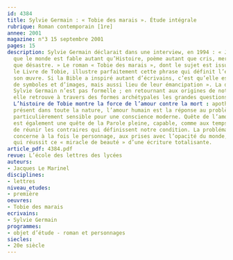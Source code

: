 ```yaml
---
id: 4384
title: Sylvie Germain : « Tobie des marais ». Étude intégrale
rubrique: Roman contemporain [1re]
annee: 2001
magazine: n°3 15 septembre 2001
pages: 15
description: Sylvie Germain déclarait dans une interview, en 1994 : « J’écris parce
  que le monde est fable autant qu’Histoire, poème autant que cris, merveille autant
  que désastre. » Le roman « Tobie des marais », dont le sujet est issu du récit biblique
  le Livre de Tobie, illustre parfaitement cette phrase qui définit l’ensemble de
  son œuvre. Si la Bible a inspiré autant d’écrivains, c’est qu’elle est « réservoir
  de symboles et d’images, mais aussi lieu de leur émancipation ». La démarche de
  Sylvie Germain n’est pas formelle ; en retournant aux origines de notre culture,
  elle retrouve à travers des formes archétypales les grandes questions de l’existence.
  L’histoire de Tobie montre la force de l’amour contre la mort : apothéose du désir
  présent dans toute la nature, l’amour humain est la réponse au problème du mal rendu
  particulièrement sensible pour une conscience moderne. Quête de l’amour, « Tobie »
  est également une quête de la Parole pleine, capable, comme aux temps originels,
  de réunir les contraires qui définissent notre condition. La problématique du langage
  concerne à la fois le personnage, aux prises avec l’opacité du monde, et la romancière,
  qui réussit ce « miracle de beauté » d’une écriture totalisante.
article_pdf: 4384.pdf
revue: L’école des lettres des lycées
auteurs:
- Jacques Le Marinel
disciplines:
- lettres
niveau_etudes:
- première
oeuvres:
- Tobie des marais
ecrivains:
- Sylvie Germain
programmes:
- objet d’étude - roman et personnages
siecles:
- 20e siècle
---
```

